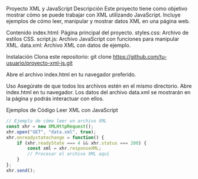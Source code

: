 Proyecto XML y JavaScript
Descripción
Este proyecto tiene como objetivo mostrar cómo se puede trabajar con XML utilizando JavaScript. Incluye ejemplos de cómo leer, manipular y mostrar datos XML en una página web.

Contenido
index.html: Página principal del proyecto.
styles.css: Archivo de estilos CSS.
script.js: Archivo JavaScript con funciones para manipular XML.
data.xml: Archivo XML con datos de ejemplo.

Instalación
Clona este repositorio:
 git clone https://github.com/tu-usuario/proyecto-xml-js.git
 
Abre el archivo index.html en tu navegador preferido.

Uso
Asegúrate de que todos los archivos estén en el mismo directorio.
Abre index.html en tu navegador.
Los datos del archivo data.xml se mostrarán en la página y podrás interactuar con ellos.

Ejemplos de Código
Leer XML con JavaScript
```javascript
// Ejemplo de cómo leer un archivo XML
const xhr = new XMLHttpRequest();
xhr.open("GET", "data.xml", true);
xhr.onreadystatechange = function() {
    if (xhr.readyState === 4 && xhr.status === 200) {
        const xml = xhr.responseXML;
        // Procesar el archivo XML aquí
    }
};
xhr.send();
